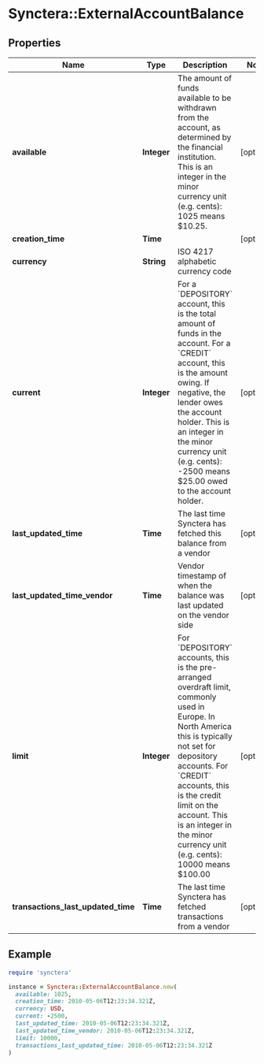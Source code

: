 # Synctera::ExternalAccountBalance

## Properties

| Name | Type | Description | Notes |
| ---- | ---- | ----------- | ----- |
| **available** | **Integer** | The amount of funds available to be withdrawn from the account, as determined by the financial institution.  This is an integer in the minor currency unit (e.g. cents): 1025 means $10.25.  | [optional] |
| **creation_time** | **Time** |  | [optional] |
| **currency** | **String** | ISO 4217 alphabetic currency code |  |
| **current** | **Integer** | For a &#x60;DEPOSITORY&#x60; account, this is the total amount of funds in the account.  For a &#x60;CREDIT&#x60; account, this is the amount owing. If negative, the lender owes the account holder.  This is an integer in the minor currency unit (e.g. cents): -2500 means $25.00 owed to the account holder.  | [optional] |
| **last_updated_time** | **Time** | The last time Synctera has fetched this balance from a vendor | [optional] |
| **last_updated_time_vendor** | **Time** | Vendor timestamp of when the balance was last updated on the vendor side | [optional] |
| **limit** | **Integer** | For &#x60;DEPOSITORY&#x60; accounts, this is the pre-arranged overdraft limit, commonly used in Europe. In North America this is typically not set for depository accounts.  For &#x60;CREDIT&#x60; accounts, this is the credit limit on the account.  This is an integer in the minor currency unit (e.g. cents): 10000 means $100.00  | [optional] |
| **transactions_last_updated_time** | **Time** | The last time Synctera has fetched transactions from a vendor | [optional] |

## Example

```ruby
require 'synctera'

instance = Synctera::ExternalAccountBalance.new(
  available: 1025,
  creation_time: 2010-05-06T12:23:34.321Z,
  currency: USD,
  current: -2500,
  last_updated_time: 2010-05-06T12:23:34.321Z,
  last_updated_time_vendor: 2010-05-06T12:23:34.321Z,
  limit: 10000,
  transactions_last_updated_time: 2010-05-06T12:23:34.321Z
)
```


